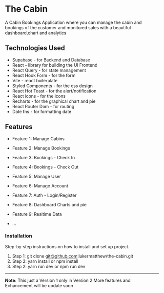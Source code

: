 # The Cabin

A Cabin Bookings Application where you can manage the cabin and bookings of the customer and
monitored sales with a beautiful dashboard,chart and analytics

## Technologies Used

- Supabase - for Backend and Database
- React - library for building the UI Frontend
- React Query - for state management
- React Hook Form - for the form
- Vite - react boilerplate
- Styled Components - for the css design
- React Hot Toast - for the alert/notification
- React icons - for the icons
- Recharts - for the graphical chart and pie
- React Router Dom - for routing
- Date fns - for formatting date

## Features

- Feature 1: Manage Cabins
- Feature 2: Manage Bookings
- Feature 3: Bookings - Check In
- Feature 4: Bookings - Check Out
- Feature 5: Manage User
- Feature 6: Manage Account
- Feature 7: Auth - Login/Register
- Feature 8: Dashboard Charts and pie
- Feature 9: Realtime Data

- ...

### Installation

Step-by-step instructions on how to install and set up project.

1. Step 1: git clone git@github.com:lukermatthew/the-cabin.git
2. Step 2: yarn install or npm install
3. Step 2: yarn run dev or npm run dev

---

**Note:** This just a Version 1 only in Version 2 More features and Echancement will be update soon
